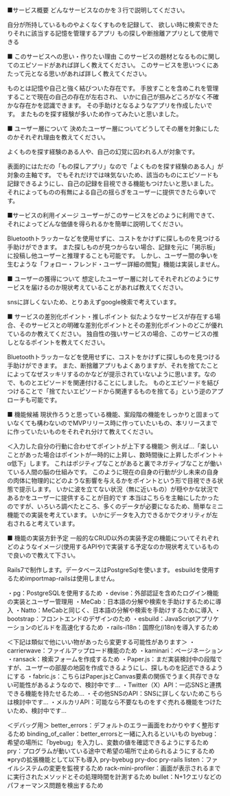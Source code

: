 
■サービス概要
どんなサービスなのかを３行で説明してください。

  自分が所持しているものやよくなくすものを記録して、
  欲しい時に検索できたりそれに該当する記憶を管理するアプリ
  もの探しや断捨離アプリとして使用できる


■ このサービスへの思い・作りたい理由
このサービスの題材となるものに関してのエピソードがあれば詳しく教えてください。
このサービスを思いつくにあたって元となる思いがあれば詳しく教えてください。

  ものとは記憶や自己と強く結びついた存在です。
  手放すことを含めこれを管理することで現在の自己の存在が左右され、
  いかに自己が掴みどころがなく不確かな存在かを認識できます。
  その手助けとなるようなアプリを作成したいです。
  またものを探す経験が多いため作ってみたいと思いました。


■ ユーザー層について
決めたユーザー層についてどうしてその層を対象にしたのかそれぞれ理由を教えてください。

  よくものを探す経験のある人や、自己の幻覚に囚われる人が対象です。

  表面的にはただの「もの探しアプリ」なので「よくものを探す経験のある人」が対象の主軸です。
  でもそれだけでは味気ないため、該当のものにエピソードも記録できるようにし、自己の記録を目視できる機能もつけたいと思いました。
  それによってものの有無による自己の揺らぎをユーザーに提供できたら幸いです。


■サービスの利用イメージ
ユーザーがこのサービスをどのように利用できて、それによってどんな価値を得られるかを簡単に説明してください。

  Bluetoothトラッカーなどを使用せずに、コストをかけずに探しものを見つける手助けができます。
  また探しものが見つからない場合、記録を元に「掲示板」に投稿し他ユーザーと推理することも可能です。
  しかし、ユーザー間の争いを生むような「フォロー・フレンド・ユーザー詳細の閲覧」機能は実装しません。


■ ユーザーの獲得について
想定したユーザー層に対してそれぞれどのようにサービスを届けるのか現状考えていることがあれば教えてください。

  snsに詳しくないため、とりあえずgoogle検索で考えています。


■ サービスの差別化ポイント・推しポイント
似たようなサービスが存在する場合、そのサービスとの明確な差別化ポイントとその差別化ポイントのどこが優れているのか教えてください。
独自性の強いサービスの場合、このサービスの推しとなるポイントを教えてください。

  Bluetoothトラッカーなどを使用せずに、コストをかけずに探しものを見つける手助けができます。
  また、断捨離アプリもよくありますが、それを捨てたことによってなぜスッキリするのかなどが提示されていないように思います。なので、ものとエピソードを関連付けることにしました。
  ものとエピソードを結びつけることで「捨てたいエピソードから関連するものを捨てる」という逆のアプローチも可能です。


■ 機能候補
現状作ろうと思っている機能、案段階の機能をしっかりと固まっていなくても構わないのでMVPリリース時に作っていたいもの、本リリースまでに作っていたいものをそれぞれ分けて教えてください。

  ＜入力した自分の行動に合わせてポイントが上下する機能＞
  例えば…「楽しいことがあった場合はポイントが一時的に上昇し、数時間後に上昇したポイント＋α低下」します。
  これはポジティブなことがあると裏でネガティブなことが働いている人間の脳の仕組みです。
  このように現在の自身の行動が少し未来の自身の肉体に物理的にどのような影響を与えるかをポイントという形で目視できる状態で提示します。
  いかに波を立てない状況（無に近いもの）が穏やかな状況であるかをユーザーに提供することが目的です
  本当はこちらを主軸にしたかったのですが、いろいろ調べたところ、多くのデータが必要になるため、簡単なミニ機能での実装を考えています。
  いかにデータを入力できるかでクオリティが左右されると考えています。


■ 機能の実装方針予定
一般的なCRUD以外の実装予定の機能についてそれぞれどのようなイメージ(使用するAPIや)で実装する予定なのか現状考えているもので良いので教えて下さい。

  Rails7で制作します。データベースはPostgreSqlを使います。
  esbuildを使用するためimportmap-railsは使用しません。

  ・pg：PostgreSQLを使用するため
  ・devise：外部認証を含めたログイン機能の実装とユーザー管理用
  ・MeCab：日本語の分解や検索を手助けするために導入
  ・Natto：MeCabと同じく、日本語の分解や検索を手助けするために導入
  ・bootstrap：フロントエンドのデザインのため
  ・esbuild：JavaScriptアプリケーションのビルドを高速化するため
  ・rails-i18n：国際化(i18n)を導入するため

  ＜下記は類似で他にいい物があったら変更する可能性があります＞
  ・carrierwave：ファイルアップロード機能のため
  ・kaminari：ページネーション
  ・ransack：検索フォームを作成するため
  ・Paper.js：まだ実装検討中の段階ですが、ユーザーの部屋の地図を作成できるようにし、探しものを記述できるようにする
  ・fabric.js：こちらはPaper.jsとCanvas要素の関係でうまく共存できない可能性があるようなので、検討中です…
  ・Twitter（X）API：一応SNSと連携できる機能を持たせるため…
  ・その他SNSのAPI：SNSに詳しくないためこちらは検討中です…
  ・メルカリAPI：可能なら不要なものをすぐ売れる機能をつけたいため、検討中です…

  ＜デバッグ用＞
  better_errors：デフォルトのエラー画面をわかりやすく整形するため	binding_of_caller：better_errorsと一緒に入れるといいもの
  byebug：希望の場所に「byebug」を入力し、変数の値を確認できるようにするため
  pry：プログラムが動いている途中で希望の場所で止められるようにするため
    ※pryの拡張機能として以下も導入
    pry-byebug
    pry-doc
    pry-rails
  listen：ファイルシステムの変更を監視するため
  rack-mini-profiler：画面が表示されるまでに実行されたメソッドとその処理時間を計測するため
  bullet：N+1クエリなどのパフォーマンス問題を検出するため